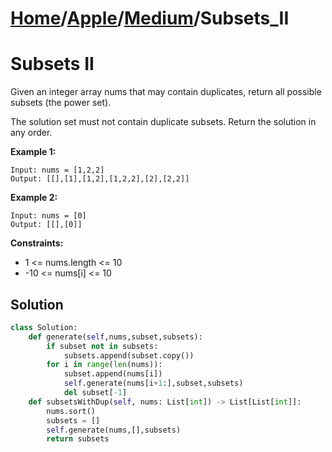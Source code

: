 # [Home](./../..)/[Apple](./..)/[Medium](./)/Subsets_II
<h1>Subsets II</h1>

<p>
Given an integer array nums that may contain duplicates, return all possible subsets (the power set).
</p>
<p>
The solution set must not contain duplicate subsets. Return the solution in any order.
</p>

<b>Example 1:</b>

    Input: nums = [1,2,2]
    Output: [[],[1],[1,2],[1,2,2],[2],[2,2]]

<b>Example 2:</b>

    Input: nums = [0]
    Output: [[],[0]]
    
<b>Constraints:</b>

- 1 <= nums.length <= 10
- -10 <= nums[i] <= 10

<h2>Solution</h2>

```python
class Solution:
    def generate(self,nums,subset,subsets):
        if subset not in subsets:
            subsets.append(subset.copy())
        for i in range(len(nums)):
            subset.append(nums[i])
            self.generate(nums[i+1:],subset,subsets)
            del subset[-1]
    def subsetsWithDup(self, nums: List[int]) -> List[List[int]]:
        nums.sort()
        subsets = []
        self.generate(nums,[],subsets)
        return subsets
```
